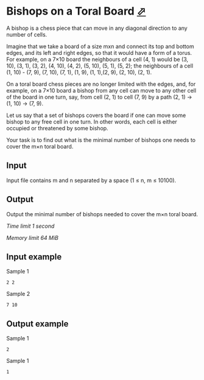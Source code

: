 # Bishops on a Toral Board [⬀](https://www.e-olymp.com/en/contests/8903/problems/76958)

A bishop is a chess piece that can move in any diagonal direction to any number of cells.

Imagine that we take a board of a size mхn and connect its top and bottom edges, and its left and right edges, so that it would have a form of a torus. For example, on a 7×10 board the neighbours of a cell (4, 1) would be (3, 10), (3, 1), (3, 2), (4, 10), (4, 2), (5, 10), (5, 1), (5, 2); the neighbours of a cell (1, 10) - (7, 9), (7, 10), (7, 1), (1, 9), (1, 1),(2, 9), (2, 10), (2, 1).

On a toral board chess pieces are no longer limited with the edges, and, for example, on a 7×10 board a bishop from any cell can move to any other cell of the board in one turn, say, from cell (2, 1) to cell (7, 9) by a path (2, 1) → (1, 10) → (7, 9).

Let us say that a set of bishops covers the board if one can move some bishop to any free cell in one turn. In other words, each cell is either occupied or threatened by some bishop.

Your task is to find out what is the minimal number of bishops one needs to cover the m×n toral board.

## Input

Input file contains m and n separated by a space (1 ≤ n, m ≤ 10100).

## Output

Output the minimal number of bishops needed to cover the m×n toral board.

_Time limit 1 second_

_Memory limit 64 MiB_

## Input example

Sample 1
```
2 2
```

Sample 2
```
7 10
```

## Output example

Sample 1
```
2
```

Sample 1
```
1
```